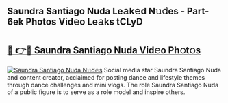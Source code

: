 ## Saundra Santiago Nuda Le𝚊k𝚎d N𝚞𝚍es - Part-6ek Photos Vid𝚎o Le𝚊ks tCLyD

# <h2><a href="http://fbg0rmo.evod.top/?m=Saundra+Santiago+Nuda">🔗 👉🔴 Saundra Santiago Nuda Vid𝚎o Ph𝚘t𝚘s</a></h2>

[![Saundra Santiago Nuda N𝚞d𝚎s](https://i.imgur.com/8V9OHl7.gif)](http://fbg0rmo.evod.top/?m=Saundra+Santiago+Nuda)
Social media star Saundra Santiago Nuda and content creator, acclaimed for posting dance and lifestyle themes through dance challenges and mini vlogs. The role Saundra Santiago Nuda of a public figure is to serve as a role model and inspire others. 
